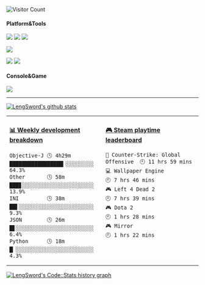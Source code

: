 ![Visitor Count](https://profile-counter.glitch.me/LengSword/count.svg)

#### Platform&Tools

[![](https://img.shields.io/badge/macOS-Mojava-lightgray?style=flat-square&logo=apple&logoColor=ffffff)](https://www.tonymacx86.com/)
[![](https://img.shields.io/badge/Windows-10-blue?style=flat-square&logo=windows&logoColor=ffffff)](https://www.microsoft.com/windows/get-windows-10)
[![](https://img.shields.io/badge/IDE-Visual%20Studio%20Code-blue?style=flat-square&logo=visual-studio-code&logoColor=ffffff)](https://code.visualstudio.com/)

[![](https://img.shields.io/badge/Xiaomi-9%20SE-f5010c?style=flat-square&logo=xiaomi&logoColor=ffffff)](https://www.mi.com/)

[![](https://img.shields.io/badge/-Python-003545?style=flat-square&logo=python&logoColor=white)](https://www.python.org/)
[![](https://img.shields.io/badge/-JavaScript-4fc08d?style=flat-square&logo=javascript&logoColor=white)](https://www.ecma-international.org/)

#### Console&Game

[![](https://img.shields.io/badge/Steam-171a21?style=flat-square&logo=steam&logoColor=ffffff)](https://steamcommunity.com/id/LengSword)

---

[![LengSword's github stats](https://github-readme-stats.vercel.app/api?username=LengSword&show_icons=true&theme=cobalt)](https://github.com/LengSword)

<table>
<tr>
<td valign="top" width="50%">
  
<!-- waka-box start -->
#### <a href="https://gist.github.com/982d6c8154166c7c8c6fcb5954a68e91" target="_blank">📊 Weekly development breakdown</a>
```text
Objective-J 🕓 4h29m █████████████████▎░░░░░░░░░ 64.3%
Other       🕓 58m   ███▊░░░░░░░░░░░░░░░░░░░░░░░ 13.9%
INI         🕓 38m   ██▌░░░░░░░░░░░░░░░░░░░░░░░░  9.3%
JSON        🕓 26m   █▋░░░░░░░░░░░░░░░░░░░░░░░░░  6.4%
Python      🕓 18m   █▏░░░░░░░░░░░░░░░░░░░░░░░░░  4.3%
```
<!-- Powered by https://github.com/YouEclipse/waka-box-go . -->
<!-- waka-box end -->

</td>
<td valign="top" width="50%">

<!-- steam-box start -->
#### <a href="https://gist.github.com/799eac01dfd14ef60c1fe78383e9c03d" target="_blank">🎮 Steam playtime leaderboard</a>
```text
🔫 Counter-Strike: Global Offensive  🕘 11 hrs 59 mins
💻 Wallpaper Engine                  🕘 7 hrs 46 mins
🎮 Left 4 Dead 2                     🕘 7 hrs 39 mins
🎮 Dota 2                            🕘 1 hrs 28 mins
🎮 Mirror                            🕘 1 hrs 22 mins
```
<!-- Powered by https://github.com/YouEclipse/steam-box . -->
<!-- steam-box end -->

</td>
</tr>
</table>

[![LengSword's Code::Stats history graph](https://codestats-readme.wegfan.cn/history-graph/LengSword?width=850&height=300&timezone=08:00&history_days=14&max_languages=12&language_colors=["3e4053","f15854","5da5da","faa43a","60bd68","f17cb0","b2912f","00897b","b276b2","ffc0cb","cddc39","7e57c2","bdbdbd"])](https://codestats.net/users/LengSword)
